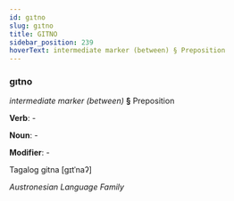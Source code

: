 ```yaml
---
id: gıtno
slug: gıtno
title: GITNO
sidebar_position: 239
hoverText: intermediate marker (between) § Preposition
---
```


### gıtno

*intermediate marker (between)* **§** Preposition

**Verb**: -

**Noun**: -

**Modifier**: -

Tagalog gitna [ɡɪtˈnaʔ]

*Austronesian Language Family*